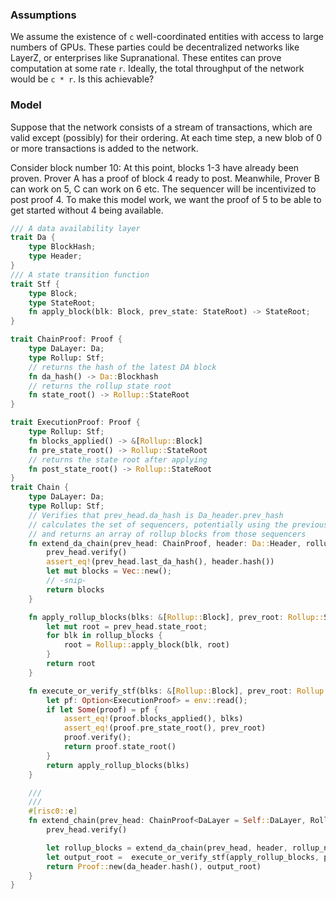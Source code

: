 ### Assumptions

We assume the existence of `c` well-coordinated entities with access to large numbers of GPUs. These parties could be decentralized networks like LayerZ, or enterprises like Supranational. These entites can prove computation at some rate `r`. Ideally, the total throughput
of the network would be `c * r`. Is this achievable?

### Model

Suppose that the network consists of a stream of transactions, which are valid except (possibly) for their ordering. At each time step,
a new blob of 0 or more transactions is added to the network.

Consider block number 10:
At this point, blocks 1-3 have already been proven. Prover A has a proof of block 4 ready to post. Meanwhile, Prover B can work on 5, C can work on 6 etc.
The sequencer will be incentivized to post proof 4. To make this model work, we want the proof of 5 to be able to get started without 4 being available.

```rust
/// A data availability layer
trait Da {
	type BlockHash;
	type Header;
}
/// A state transition function
trait Stf {
	type Block;
	type StateRoot;
	fn apply_block(blk: Block, prev_state: StateRoot) -> StateRoot;
}

trait ChainProof: Proof {
	type DaLayer: Da;
	type Rollup: Stf;
	// returns the hash of the latest DA block
	fn da_hash() -> Da::Blockhash
	// returns the rollup state root
	fn state_root() -> Rollup::StateRoot
}

trait ExecutionProof: Proof {
	type Rollup: Stf;
	fn blocks_applied() -> &[Rollup::Block]
	fn pre_state_root() -> Rollup::StateRoot
	// returns the state root after applying
	fn post_state_root() -> Rollup::StateRoot
}
trait Chain {
	type DaLayer: Da;
	type Rollup: Stf;
	// Verifies that prev_head.da_hash is Da_header.prev_hash
	// calculates the set of sequencers, potentially using the previous rollup state
	// and returns an array of rollup blocks from those sequencers
	fn extend_da_chain(prev_head: ChainProof, header: Da::Header, rollup_namespace_data: &[Da::InclusionProof<Bytes>]) ->  &[Rollup::Block]{
		prev_head.verify()
		assert_eq!(prev_head.last_da_hash(), header.hash())
		let mut blocks = Vec::new();
		// -snip-
		return blocks
	}

	fn apply_rollup_blocks(blks: &[Rollup::Block], prev_root: Rollup::StateRoot) -> Rollup::StateRoot {
		let mut root = prev_head.state_root;
		for blk in rollup_blocks {
			root = Rollup::apply_block(blk, root)
		}
		return root
	}

	fn execute_or_verify_stf(blks: &[Rollup::Block], prev_root: Rollup::StateRoot) -> Rollup::StateRoot {
		let pf: Option<ExecutionProof> = env::read();
		if let Some(proof) = pf {
			assert_eq!(proof.blocks_applied(), blks)
			assert_eq!(proof.pre_state_root(), prev_root)
			proof.verify();
			return proof.state_root()
		}
		return apply_rollup_blocks(blks)
	}

	///
	///
	#[risc0::e]
	fn extend_chain(prev_head: ChainProof<DaLayer = Self::DaLayer, Rollup = Self::Rollup>, da_header: Da::Header, rollup_namespace_data: Array<Da::InclusionProof<Bytes>>) {
		prev_head.verify()

		let rollup_blocks = extend_da_chain(prev_head, header, rollup_namespace_data)
		let output_root =  execute_or_verify_stf(apply_rollup_blocks, prev_head.verify())
		return Proof::new(da_header.hash(), output_root)
	}
}

```
